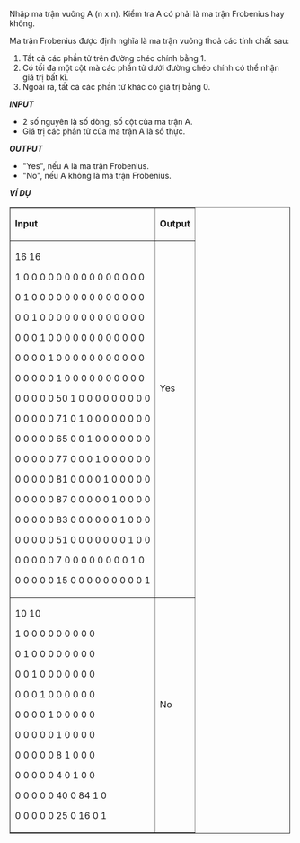 <div class="problem_description" id="problem_description">
			<p>Nhập ma trận vuông A&nbsp;(n x n). Kiểm tra A có phải là ma trận Frobenius hay không.</p>

<p>Ma trận Frobenius được định nghĩa là ma trận vuông thoả các tính chất sau:</p>

<ol>
	<li>Tất cả các phần tử trên đường chéo chính bằng 1.</li>
	<li>Có tối đa một cột mà các phần tử dưới đường chéo chính có thể nhận giá trị bất kì.</li>
	<li>Ngoài ra, tất cả các phần tử khác có giá trị bằng 0.</li>
</ol>

<p><strong><em>INPUT</em></strong></p>

<ul>
	<li>2 số nguyên là số dòng, số cột của ma trận A.</li>
	<li>Giá trị các phần tử của ma trận A là số thực.</li>
</ul>

<p><strong><em>OUTPUT</em></strong></p>

<ul>
	<li>"Yes", nếu A là ma trận Frobenius.</li>
	<li>"No", nếu A không là ma trận Frobenius.</li>
</ul>

<p><strong><em>VÍ DỤ</em></strong></p>

<table border="1" cellpadding="1" cellspacing="1" style="width:500px">
	<tbody>
		<tr>
			<td colspan="1" rowspan="1">
			<p><strong>Input</strong></p>
			</td>
			<td colspan="1" rowspan="1">
			<p><strong>Output</strong></p>
			</td>
		</tr>
		<tr>
			<td colspan="1" rowspan="1">
			<p>16 16</p>
			<p>1 0 0 0 0 0 0 0 0 0 0 0 0 0 0 0</p>
			<p>0 1 0 0 0 0 0 0 0 0 0 0 0 0 0 0</p>
			<p>0 0 1 0 0 0 0 0 0 0 0 0 0 0 0 0</p>
			<p>0 0 0 1 0 0 0 0 0 0 0 0 0 0 0 0</p>
			<p>0 0 0 0 1 0 0 0 0 0 0 0 0 0 0 0</p>
			<p>0 0 0 0 0 1 0 0 0 0 0 0 0 0 0 0</p>
			<p>0 0 0 0 0 50 1 0 0 0 0 0 0 0 0 0</p>
			<p>0 0 0 0 0 71 0 1 0 0 0 0 0 0 0 0</p>
			<p>0 0 0 0 0 65 0 0 1 0 0 0 0 0 0 0</p>
			<p>0 0 0 0 0 77 0 0 0 1 0 0 0 0 0 0</p>
			<p>0 0 0 0 0 81 0 0 0 0 1 0 0 0 0 0</p>
			<p>0 0 0 0 0 87 0 0 0 0 0 1 0 0 0 0</p>
			<p>0 0 0 0 0 83 0 0 0 0 0 0 1 0 0 0</p>
			<p>0 0 0 0 0 51 0 0 0 0 0 0 0 1 0 0</p>
			<p>0 0 0 0 0 7 0 0 0 0 0 0 0 0 1 0</p>
			<p>0 0 0 0 0 15 0 0 0 0 0 0 0 0 0 1</p>
			</td>
			<td colspan="1" rowspan="1">
			<p>Yes</p>
			<p>&nbsp;</p>
			<p>&nbsp;</p>
			<p>&nbsp;</p>
			</td>
		</tr>
		<tr>
			<td colspan="1" rowspan="1">
			<p>10 10</p>
			<p>1 0 0 0 0 0 0 0 0 0</p>
			<p>0 1 0 0 0 0 0 0 0 0</p>
			<p>0 0 1 0 0 0 0 0 0 0</p>
			<p>0 0 0 1 0 0 0 0 0 0</p>
			<p>0 0 0 0 1 0 0 0 0 0</p>
			<p>0 0 0 0 0 1 0 0 0 0</p>
			<p>0 0 0 0 0 8 1 0 0 0</p>
			<p>0 0 0 0 0 4 0 1 0 0</p>
			<p>0 0 0 0 0 40 0 84 1 0</p>
			<p>0 0 0 0 0 25 0 16 0 1</p>
			</td>
			<td colspan="1" rowspan="1">
			<p>No</p>
			<p>&nbsp;</p>
			</td>
		</tr>
	</tbody>
</table>

